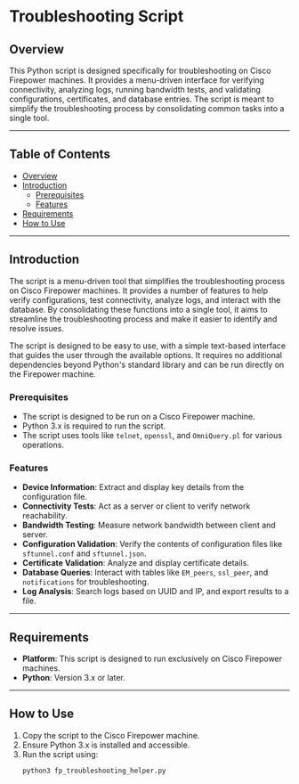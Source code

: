 # Troubleshooting Script
## Overview
This Python script is designed specifically for troubleshooting on Cisco Firepower machines. It provides a menu-driven interface for verifying connectivity, analyzing logs, running bandwidth tests, and validating configurations, certificates, and database entries. The script is meant to simplify the troubleshooting process by consolidating common tasks into a single tool.

---

## Table of Contents

- [Overview](#overview)
- [Introduction](#introduction)
  - [Prerequisites](#prerequisites)
  - [Features](#features)
- [Requirements](#requirements)
- [How to Use](#how-to-use)

---

## Introduction

The script is a menu-driven tool that simplifies the troubleshooting process on Cisco Firepower machines. It provides a number of features to help verify configurations, test connectivity, analyze logs, and interact with the database. By consolidating these functions into a single tool, it aims to streamline the troubleshooting process and make it easier to identify and resolve issues.

The script is designed to be easy to use, with a simple text-based interface that guides the user through the available options. It requires no additional dependencies beyond Python's standard library and can be run directly on the Firepower machine.

### Prerequisites

- The script is designed to be run on a Cisco Firepower machine.
- Python 3.x is required to run the script.
- The script uses tools like `telnet`, `openssl`, and `OmniQuery.pl` for various operations.

### Features

- **Device Information**: Extract and display key details from the configuration file.
- **Connectivity Tests**: Act as a server or client to verify network reachability.
- **Bandwidth Testing**: Measure network bandwidth between client and server.
- **Configuration Validation**: Verify the contents of configuration files like `sftunnel.conf` and `sftunnel.json`.
- **Certificate Validation**: Analyze and display certificate details.
- **Database Queries**: Interact with tables like `EM_peers`, `ssl_peer`, and `notifications` for troubleshooting.
- **Log Analysis**: Search logs based on UUID and IP, and export results to a file.

---

## Requirements

- **Platform**: This script is designed to run exclusively on Cisco Firepower machines.
- **Python**: Version 3.x or later.

---

## How to Use

1. Copy the script to the Cisco Firepower machine.
2. Ensure Python 3.x is installed and accessible.
3. Run the script using:
   ```bash
   python3 fp_troubleshooting_helper.py
